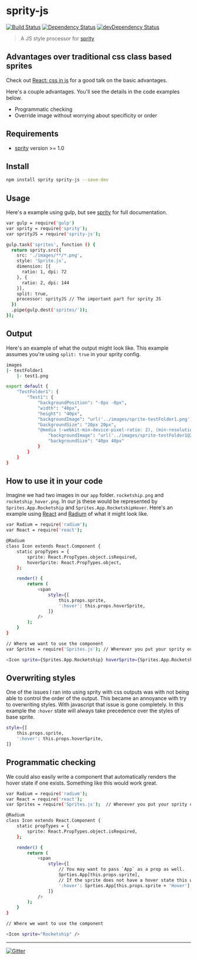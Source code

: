 # sprity-js

[![Build Status](https://travis-ci.org/gregthebusker/sprity-js.svg)](https://travis-ci.org/gregthebusker/sprity-js)
[![Dependency Status](https://david-dm.org/gregthebusker/sprity-js.svg)](https://david-dm.org/gregthebusker/sprity-js)
[![devDependency Status](https://david-dm.org/gregthebusker/sprity-js/dev-status.svg)](https://david-dm.org/gregthebusker/sprity-js#info=devDependencies)

> A JS style processor for [sprity](https://npmjs.org/package/sprity)

## Advantages over traditional css class based sprites

Check out [React: css in js](https://speakerdeck.com/vjeux/react-css-in-js) for a good talk on the basic advantages.

Here's a couple advantages. You'll see the details in the code examples below.

- Programmatic checking
- Override image without worrying about specificity or order


## Requirements

- [sprity](https://npmjs.org/package/sprity) version >= 1.0

## Install

```sh
npm install sprity sprity-js --save-dev
```


## Usage

Here's a example using gulp, but see [sprity](https://npmjs.org/package/sprity) for full documentation.


```sh
var gulp = require('gulp')
var sprity = require('sprity');
var sprityJS = require('sprity-js');

gulp.task('sprites', function () {
  return sprity.src({
    src: './images/**/*.png',
    style: 'Sprite.js',
    dimension: [{
      ratio: 1, dpi: 72
    }, {
      ratio: 2, dpi: 144
    }],
    split: true,
    processor: sprityJS // The important part for sprity JS
  })
  .pipe(gulp.dest('sprites/'));
});
```

## Output

Here's an example of what the output might look like.  This example assumes you're using `split: true` in your sprity config.

```sh
images
|- testFolder1
    |- test1.png
```

```sh
export default {
    "TestFolder1": {
        "Test1": {
            "backgroundPosition": "-0px -0px",
            "width": "40px",
            "height": "40px",
            "backgroundImage": "url('../images/sprite-testFolder1.png')",
            "backgroundSize": "20px 20px",
            "@media (-webkit-min-device-pixel-ratio: 2), (min-resolution: 144dpi)": {
                "backgroundImage": "url('../images/sprite-testFolder1@2x.png')",
                "backgroundSize": "40px 40px"
            }
        }
    }
}
```

## How to use it in your code

Imagine we had two images in our `app` folder. `rocketship.png` and `rocketship_hover.png`.  In our js these would be represented by `Sprites.App.Rocketship` and `Sprites.App.RocketshipHover`.  Here's an example using [React](http://facebook.github.io/react/) and [Radium](http://projects.formidablelabs.com/radium/) of what it might look like.

```sh
var Radium = require('radium');
var React = require('react');

@Radium
class Icon extends React.Component {
    static propTypes = {
        sprite: React.PropTypes.object.isRequired,
        hoverSprite: React.PropTypes.object,
    };

    render() {
        return (
            <span
                style={[
                    this.props.sprite,
                    ':hover': this.props.hoverSprite,
                ]}
            />
        );
    }
}

// Where we want to use the component
var Sprites = require('Sprites.js'); // Wherever you put your sprity output.

<Icon sprite={Sprites.App.Rocketship} hoverSprite={Sprites.App.RocketshipHover} />
```

## Overwriting styles

One of the issues I ran into using sprity with css outputs was with not being able to control the order of the output.  This became an annoyance with try to overwriting styles.  With javascript that issue is gone completely.  In this example the `:hover` state will always take precedence over the styles of base sprite.
```sh
style={[
    this.props.sprite,
    ':hover': this.props.hoverSprite,
]}
```

## Programmatic checking

We could also easily write a component that automatically renders the hover state if one exists.  Something like this would work great.

```sh
var Radium = require('radium');
var React = require('react');
var Sprites = require('Sprites.js');  // Wherever you put your sprity output.

@Radium
class Icon extends React.Component {
    static propTypes = {
        sprite: React.PropTypes.object.isRequired,
    };

    render() {
        return (
            <span
                style={[
                    // You may want to pass `App` as a prop as well.
                    Sprties.App[this.props.sprite],
                    // If the sprite does not have a hover state this will be undefined and still work great.
                    ':hover': Sprties.App[this.props.sprite + 'Hover'],
                ]}
            />
        );
    }
}

// Where we want to use the component

<Icon sprite="Rocketship" />
```

---
[![Gitter](https://badges.gitter.im/Join%20Chat.svg)](https://gitter.im/sprity/sprity?utm_source=badge&utm_medium=badge&utm_campaign=pr-badge)
